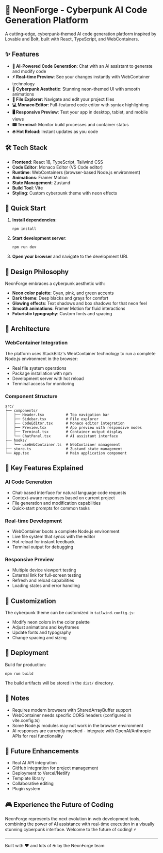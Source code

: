 # 🚀 NeonForge - Cyberpunk AI Code Generation Platform

A cutting-edge, cyberpunk-themed AI code generation platform inspired by Lovable and Bolt, built with React, TypeScript, and WebContainers.

## ✨ Features

- **🤖 AI-Powered Code Generation**: Chat with an AI assistant to generate and modify code
- **⚡ Real-time Preview**: See your changes instantly with WebContainer technology
- **🎨 Cyberpunk Aesthetic**: Stunning neon-themed UI with smooth animations
- **📁 File Explorer**: Navigate and edit your project files
- **💻 Monaco Editor**: Full-featured code editor with syntax highlighting
- **🖥️ Responsive Preview**: Test your app in desktop, tablet, and mobile views
- **📟 Terminal**: Monitor build processes and container status
- **🔥 Hot Reload**: Instant updates as you code

## 🛠️ Tech Stack

- **Frontend**: React 18, TypeScript, Tailwind CSS
- **Code Editor**: Monaco Editor (VS Code editor)
- **Runtime**: WebContainers (browser-based Node.js environment)
- **Animations**: Framer Motion
- **State Management**: Zustand
- **Build Tool**: Vite
- **Styling**: Custom cyberpunk theme with neon effects

## 🚀 Quick Start

1. **Install dependencies**:
   ```bash
   npm install
   ```

2. **Start development server**:
   ```bash
   npm run dev
   ```

3. **Open your browser** and navigate to the development URL

## 🎨 Design Philosophy

NeonForge embraces a cyberpunk aesthetic with:
- **Neon color palette**: Cyan, pink, and green accents
- **Dark theme**: Deep blacks and grays for comfort
- **Glowing effects**: Text shadows and box shadows for that neon feel
- **Smooth animations**: Framer Motion for fluid interactions
- **Futuristic typography**: Custom fonts and spacing

## 🔧 Architecture

### WebContainer Integration
The platform uses StackBlitz's WebContainer technology to run a complete Node.js environment in the browser:
- Real file system operations
- Package installation with npm
- Development server with hot reload
- Terminal access for monitoring

### Component Structure
```
src/
├── components/
│   ├── Header.tsx          # Top navigation bar
│   ├── Sidebar.tsx         # File explorer
│   ├── CodeEditor.tsx      # Monaco editor integration
│   ├── Preview.tsx         # App preview with responsive modes
│   ├── Terminal.tsx        # Container output display
│   └── ChatPanel.tsx       # AI assistant interface
├── hooks/
│   └── useWebContainer.ts  # WebContainer management
├── store.ts                # Zustand state management
└── App.tsx                 # Main application component
```

## 🎯 Key Features Explained

### AI Code Generation
- Chat-based interface for natural language code requests
- Context-aware responses based on current project
- File generation and modification capabilities
- Quick-start prompts for common tasks

### Real-time Development
- WebContainer boots a complete Node.js environment
- Live file system that syncs with the editor
- Hot reload for instant feedback
- Terminal output for debugging

### Responsive Preview
- Multiple device viewport testing
- External link for full-screen testing
- Refresh and reload capabilities
- Loading states and error handling

## 🎨 Customization

The cyberpunk theme can be customized in `tailwind.config.js`:
- Modify neon colors in the color palette
- Adjust animations and keyframes
- Update fonts and typography
- Change spacing and sizing

## 🚀 Deployment

Build for production:
```bash
npm run build
```

The build artifacts will be stored in the `dist/` directory.

## 📝 Notes

- Requires modern browsers with SharedArrayBuffer support
- WebContainer needs specific CORS headers (configured in vite.config.ts)
- Some Node.js modules may not work in the browser environment
- AI responses are currently mocked - integrate with OpenAI/Anthropic APIs for real functionality

## 🔮 Future Enhancements

- Real AI API integration
- GitHub integration for project management
- Deployment to Vercel/Netlify
- Template library
- Collaborative editing
- Plugin system

## 🎮 Experience the Future of Coding

NeonForge represents the next evolution in web development tools, combining the power of AI assistance with real-time execution in a visually stunning cyberpunk interface. Welcome to the future of coding! ⚡

---

Built with ❤️ and lots of ☕ by the NeonForge team

